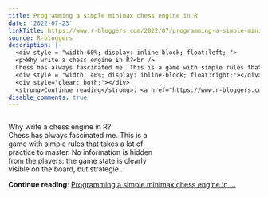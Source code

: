 ```yaml
---
title: Programming a simple minimax chess engine in R
date: '2022-07-23'
linkTitle: https://www.r-bloggers.com/2022/07/programming-a-simple-minimax-chess-engine-in-r/
source: R-bloggers
description: |-
  <div style = "width:60%; display: inline-block; float:left; ">
  <p>Why write a chess engine in R?<br />
  Chess has always fascinated me. This is a game with simple rules that takes a lot of practice to master. No information is hidden from the players: the game state is clearly visible on the board, but strategie...</p></div>
  <div style = "width: 40%; display: inline-block; float:right;"></div>
  <div style="clear: both;"></div>
  <strong>Continue reading</strong>: <a href="https://www.r-bloggers.com/2022/07/programming-a-simple-minimax-chess-engine-in-r/">Programming a simple minimax chess engine in ...
disable_comments: true
---
```

<div style = "width:60%; display: inline-block; float:left; ">
<p>Why write a chess engine in R?<br />
Chess has always fascinated me. This is a game with simple rules that takes a lot of practice to master. No information is hidden from the players: the game state is clearly visible on the board, but strategie...</p></div>
<div style = "width: 40%; display: inline-block; float:right;"></div>
<div style="clear: both;"></div>
<strong>Continue reading</strong>: <a href="https://www.r-bloggers.com/2022/07/programming-a-simple-minimax-chess-engine-in-r/">Programming a simple minimax chess engine in ...